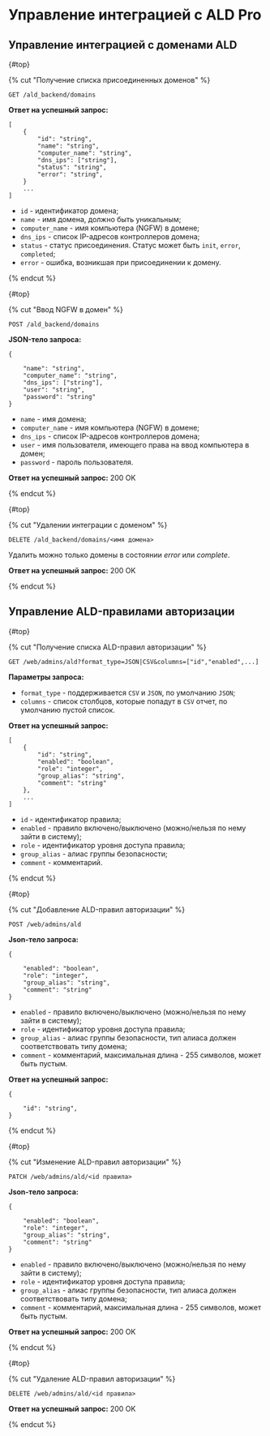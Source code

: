 # Управление интеграцией с ALD Pro

## Управление интеграцией с доменами ALD

{#top}

{% cut "Получение списка присоединенных доменов" %}

```
GET /ald_backend/domains
```

**Ответ на успешный запрос:**

```json5
[
    {
        "id": "string",
        "name": "string",
        "computer_name": "string",
        "dns_ips": ["string"],  
        "status": "string",
        "error": "string",
    }
    ...
]
```

* `id` - идентификатор домена;
* `name` - имя домена, должно быть уникальным;
* `computer_name` - имя компьютера (NGFW) в домене;
* `dns_ips` - список IP-адресов контроллеров домена;
* `status` - статус присоединения. Статус может быть `init`, `error`, `completed`;
* `error` - ошибка, возникшая при присоединении к домену.

{% endcut %}

{#top}

{% cut "Ввод NGFW в домен" %}

```
POST /ald_backend/domains
```

**JSON-тело запроса:**

```json5
{

    "name": "string",
    "computer_name": "string",
    "dns_ips": ["string"],
    "user": "string",
    "password": "string"
}
```

* `name` - имя домена;
* `computer_name` - имя компьютера (NGFW) в домене;
* `dns_ips` - список IP-адресов контроллеров домена;
* `user` - имя пользователя, имеющего права на ввод компьютера в домен;
* `password` - пароль пользователя.

**Ответ на успешный запрос:** 200 OK

{% endcut %}

{#top}

{% cut "Удалении интеграции с доменом" %}

```
DELETE /ald_backend/domains/<имя домена>
```

Удалить можно только домены в состоянии *error* или *complete*.

**Ответ на успешный запрос:** 200 OK

{% endcut %}

## Управление ALD-правилами авторизации

{#top}

{% cut "Получение списка ALD-правил авторизации" %}

```
GET /web/admins/ald?format_type=JSON|CSV&columns=["id","enabled",...]
```

**Параметры запроса:**

* `format_type` - поддерживается `CSV` и `JSON`, по умолчанию `JSON`;
* `columns` - список столбцов, которые попадут в `CSV` отчет, по умолчанию пустой список.

**Ответ на успешный запрос:**

```json5
[
    {
        "id": "string",
        "enabled": "boolean",
        "role": "integer",
        "group_alias": "string",
        "comment": "string"
    },
    ...
]
```

* `id` - идентификатор правила;
* `enabled` - правило включено/выключено (можно/нельзя по нему зайти в систему);
* `role` - идентификатор уровня доступа правила;
* `group_alias` - алиас группы безопасности;
* `comment` - комментарий.

{% endcut %}

{#top}

{% cut "Добавление ALD-правил авторизации" %}

```
POST /web/admins/ald
```

**Json-тело запроса:**

```json5
{

    "enabled": "boolean",
    "role": "integer",
    "group_alias": "string",
    "comment": "string"
}
```
* `enabled` - правило включено/выключено (можно/нельзя по нему зайти в систему);
* `role` - идентификатор уровня доступа правила;
* `group_alias` - алиас группы безопасности, тип алиаса должен соответствовать типу домена;
* `comment` - комментарий, максимальная длина - 255 символов, может быть пустым.

**Ответ на успешный запрос:**

```json5
{

    "id": "string",
}
```

{% endcut %}

{#top}

{% cut "Изменение ALD-правил авторизации" %}

```
PATCH /web/admins/ald/<id правила>
```

**Json-тело запроса:**

```json5
{

    "enabled": "boolean",
    "role": "integer",
    "group_alias": "string",
    "comment": "string"
}
```
* `enabled` - правило включено/выключено (можно/нельзя по нему зайти в систему);
* `role` - идентификатор уровня доступа правила;
* `group_alias` - алиас группы безопасности, тип алиаса должен соответствовать типу домена;
* `comment` - комментарий, максимальная длина - 255 символов, может быть пустым.

**Ответ на успешный запрос:** 200 OK

{% endcut %}

{#top}

{% cut "Удаление ALD-правил авторизации" %}

```
DELETE /web/admins/ald/<id правила>
```

**Ответ на успешный запрос:** 200 OK

{% endcut %}

